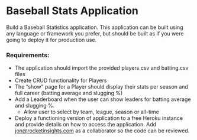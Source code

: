 # Baseball Stats Application

Build a Baseball Statistics application.  This application can be built using any language or framework you prefer, but should be built as if you were going to deploy it for production use.

### Requirements:

* The application should import the provided players.csv and batting.csv files
* Create CRUD functionality for Players
* The “show" page for a Player should display their stats per season and full career (batting average and slugging %)
* Add a Leaderboard when the user can show leaders for batting average and slugging %.
    * Allow user to select by team, league, season or all-time
* Deploy a functioning version of application to a free Heroku instance and provide details on how to access the application.  Add jon@rocketinsights.com as a collaborator so the code can be reviewed.
